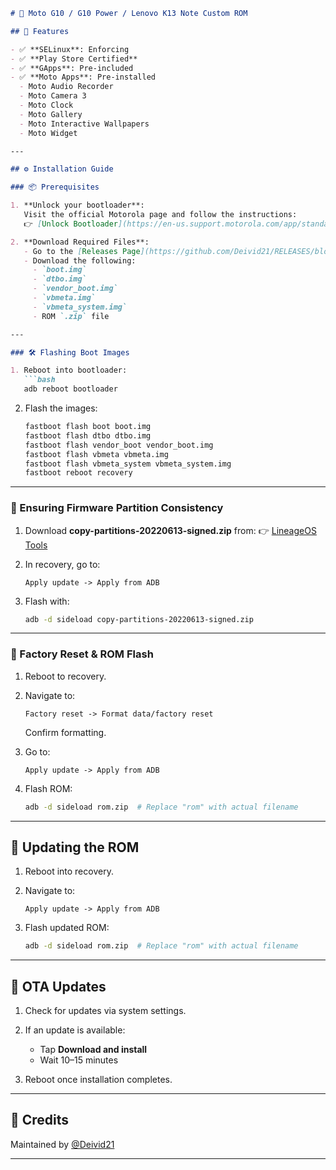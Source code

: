 ````markdown
# 📱 Moto G10 / G10 Power / Lenovo K13 Note Custom ROM

## 🔐 Features

- ✅ **SELinux**: Enforcing
- ✅ **Play Store Certified**
- ✅ **GApps**: Pre-included
- ✅ **Moto Apps**: Pre-installed
  - Moto Audio Recorder
  - Moto Camera 3
  - Moto Clock
  - Moto Gallery
  - Moto Interactive Wallpapers
  - Moto Widget

---

## ⚙️ Installation Guide

### 📦 Prerequisites

1. **Unlock your bootloader**:  
   Visit the official Motorola page and follow the instructions:  
   👉 [Unlock Bootloader](https://en-us.support.motorola.com/app/standalone/bootloader/unlock-your-device-a)

2. **Download Required Files**:  
   - Go to the [Releases Page](https://github.com/Deivid21/RELEASES/blob/main/README.md#moto-g10--g10-power--lenovo-k13-note-capri)
   - Download the following:
     - `boot.img`
     - `dtbo.img`
     - `vendor_boot.img`
     - `vbmeta.img`
     - `vbmeta_system.img`
     - ROM `.zip` file

---

### 🛠️ Flashing Boot Images

1. Reboot into bootloader:
   ```bash
   adb reboot bootloader
````

2. Flash the images:

   ```bash
   fastboot flash boot boot.img
   fastboot flash dtbo dtbo.img
   fastboot flash vendor_boot vendor_boot.img
   fastboot flash vbmeta vbmeta.img
   fastboot flash vbmeta_system vbmeta_system.img
   fastboot reboot recovery
   ```

---

### 📁 Ensuring Firmware Partition Consistency

1. Download **copy-partitions-20220613-signed.zip** from:
   👉 [LineageOS Tools](https://mirrorbits.lineageos.org/tools/copy-partitions-20220613-signed.zip)

2. In recovery, go to:

   ```
   Apply update -> Apply from ADB
   ```

3. Flash with:

   ```bash
   adb -d sideload copy-partitions-20220613-signed.zip
   ```

---

### 🧹 Factory Reset & ROM Flash

1. Reboot to recovery.

2. Navigate to:

   ```
   Factory reset -> Format data/factory reset
   ```

   Confirm formatting.

3. Go to:

   ```
   Apply update -> Apply from ADB
   ```

4. Flash ROM:

   ```bash
   adb -d sideload rom.zip  # Replace "rom" with actual filename
   ```

---

## 🔄 Updating the ROM

1. Reboot into recovery.

2. Navigate to:

   ```
   Apply update -> Apply from ADB
   ```

3. Flash updated ROM:

   ```bash
   adb -d sideload rom.zip  # Replace "rom" with actual filename
   ```

---

## 📲 OTA Updates

1. Check for updates via system settings.

2. If an update is available:

   * Tap **Download and install**
   * Wait 10–15 minutes

3. Reboot once installation completes.

---

## 💬 Credits

Maintained by [@Deivid21](https://github.com/Deivid21)

---
